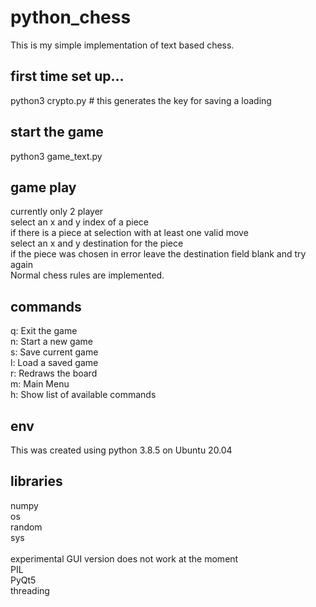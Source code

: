 # python_chess

This is my simple implementation of text based chess.
## first time set up...
python3 crypto.py 
\# this generates the key for saving a loading

## start the game
python3 game_text.py

## game play
currently only 2 player<br />
select an x and y index of a piece<br />
if there is a piece at selection with at least one valid move<br />
select an x and y destination for the piece<br />
if the piece was chosen in error leave the destination field blank and try again<br />
Normal chess rules are implemented.<br />

## commands
q: Exit the game<br />
n: Start a new game<br />
s: Save current game<br />
l: Load a saved game<br />
r: Redraws the board<br />
m: Main Menu<br />
h: Show list of available commands<br />

## env
This was created using python 3.8.5 on Ubuntu 20.04

## libraries
numpy<br />
os<br />
random<br />
sys<br />
<br />
experimental GUI version does not work at the moment<br />
PIL<br />
PyQt5<br />
threading<br />
